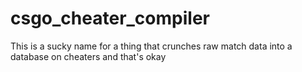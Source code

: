 # csgo_cheater_compiler
This is a sucky name for a thing that crunches raw match data into a database on cheaters and that's okay
